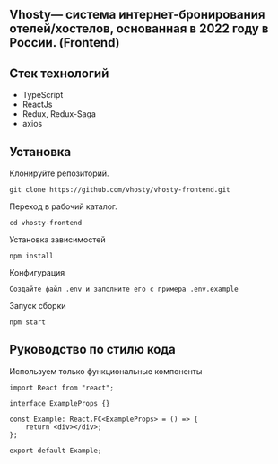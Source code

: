 ## Vhosty— система интернет-бронирования отелей/хостелов, основанная в 2022 году в России. (Frontend)

## Стек технологий

-	TypeScript
-   ReactJs
-   Redux, Redux-Saga
-   axios

## Установка

Клонируйте репозиторий.

```
git clone https://github.com/vhosty/vhosty-frontend.git
```

Переход в рабочий каталог.

```
cd vhosty-frontend
```

Установка зависимостей

```
npm install
```

Конфигурация

```
Создайте файл .env и заполните его с примера .env.example
```

Запуск сборки

```
npm start
```

## Руководство по стилю кода

Используем только функциональные компоненты

```JSX
import React from "react";

interface ExampleProps {}

const Example: React.FC<ExampleProps> = () => {
    return <div></div>;
};

export default Example;
```